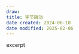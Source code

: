 ```yaml
---
draw:
title: 字节跳动
date created: 2024-06-10
date modified: 2025-02-06
---
```


excerpt

<!-- more -->
